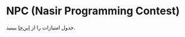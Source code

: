 # NPC (Nasir Programming Contest)

جدول امتیازات را از [این‌جا](https://docs.google.com/spreadsheets/d/1y_zGddn7jy2BhUwTesSSFKTvl5IfJU14Wlnas1Dxr0E/edit?usp=sharing) ببینید.